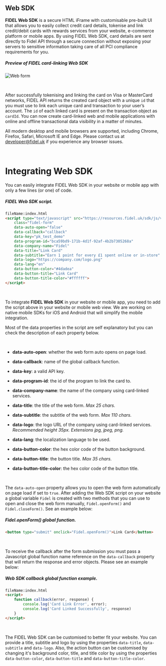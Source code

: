 ## Web SDK
**FIDEL Web SDK** is a secure HTML iFrame with customisable pre-built UI that allows you to easily collect credit card details, tokenise and link credit/debit cards with rewards services from your website, e-commerce platform or mobile apps. By using FIDEL Web SDK, card details are sent directly to Fidel API through a secure connection without exposing your servers to sensitive information taking care of all PCI compliance requirements for you.

<h5>Preview of FIDEL card-linking Web SDK</h5>

![Web form](https://docs.fidel.uk/assets/images/web-form.png "Web form")

<br/>

After successfully tokenising and linking the card on Visa or MasterCard networks, FIDEL API returns the created card object with a unique `id` that you must use to link each unique card and transaction to your user’s account. The `id` of each linked card is present on the transaction object as `cardId`. You can now create card-linked web and mobile applications with online and offline transactional data visibility in a matter of minutes.

All modern desktop and mobile browsers are supported, including Chrome, Firefox, Safari, Microsoft IE and Edge. Please contact us at [developer@fidel.uk](mailto:developer@fidel.uk) if you experience any browser issues.

<br/>

# Integrating Web SDK
You can easily integrate FIDEL Web SDK in your website or mobile app with only a few lines (or one) of code.

<h5>FIDEL Web SDK script.</h5>

```html
fileName:index.html
<script type="text/javascript" src="https://resources.fidel.uk/sdk/js/v1/fidel.js"
    class="fidel-form"
    data-auto-open="false"
    data-callback="callback"
    data-key="pk_test_demo"
    data-program-id="bca59bd9-171b-4d1f-92af-4b2b7305268a"
    data-company-name="Fidel"
    data-title="Link Card"
    data-subtitle="Earn 1 point for every £1 spent online or in-store"
    data-logo="https://company.com/logo.png"
    data-lang="en"
    data-button-color="#4dadea"
    data-button-title="Link Card"
    data-button-title-color="#ffffff">
</script>
```

<br/>

To integrate **FIDEL Web SDK** in your website or mobile app, you need to add the script above in your website or mobile web view. We are working on native mobile SDKs for iOS and Android that will simplify the mobile integration.

Most of the data properties in the script are self explanatory but you can check the description of each property below.

<br/>

- **data-auto-open**: whether the web form auto opens on page load.

- **data-callback**: name of the global callback function.

- **data-key**: a valid API key.

- **data-program-id**: the id of the program to link the card to.

- **data-company-name**: the name of the company using card-linked services.

- **data-title**: the title of the web form. _Max 25 chars._

- **data-subtitle**: the subtitle of the web form. _Max 110 chars._

- **data-logo**: the logo URL of the company using card-linked services. _Recommended height 35px. Extensions jpg, jpeg, png._

- **data-lang**: the localization language to be used.

- **data-button-color**: the hex color code of the button background.

- **data-button-title**: the button title. _Max 35 chars._

- **data-button-title-color**: the hex color code of the button title.

<br/>

The `data-auto-open` property allows you to open the web form automatically on page load if set to `true`. After adding the Web SDK script on your website a global variable `Fidel` is created with two methods that you can use to open and close the web form manually, `Fidel.openForm()` and `Fidel.closeForm()`. See an example below:

<h5>Fidel.openForm() global function.</h5>

```html
<button type="submit" onclick="Fidel.openForm()">Link Card</button>
```

<br/>

To receive the callback after the form submission you must pass a Javascript global function name reference on the `data-callback` property that will return the response and error objects. Please see an example below:

<h5>Web SDK callback global function example.</h5>

```html
fileName:index.html
<script>
    function callback(error, response) {
        console.log('Card Link Error', error);
        console.log('Card Linked Successfully', response)
    }
</script>
```

<br/>

The FIDEL Web SDK can be customised to better fit your website. You can provide a title, subtitle and logo by using the properties `data-title`, `data-subtitle` and `data-logo`. Also, the action button can be customised by changing it's background color, title, and title color by using the properties `data-button-color`, `data-button-title` and `data-button-title-color`.
